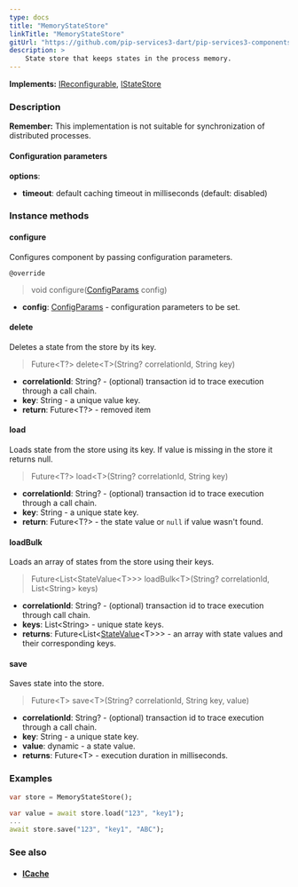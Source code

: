 ```yaml
---
type: docs
title: "MemoryStateStore"
linkTitle: "MemoryStateStore"
gitUrl: "https://github.com/pip-services3-dart/pip-services3-components-dart"
description: >
    State store that keeps states in the process memory.
---
```


**Implements:** [IReconfigurable](../../../commons/config/ireconfigurable), [IStateStore](../istate_store)

### Description

**Remember:** This implementation is not suitable for synchronization of distributed processes.

#### Configuration parameters

**options**:
- **timeout**: default caching timeout in milliseconds (default: disabled)


### Instance methods

#### configure
Configures component by passing configuration parameters.

`@override`
> void configure([ConfigParams](../../../commons/config/config_params) config)

- **config**: [ConfigParams](../../../commons/config/config_params) - configuration parameters to be set.


#### delete
Deletes a state from the store by its key.

> Future\<T?\> delete\<T\>(String? correlationId, String key)

- **correlationId**: String? - (optional) transaction id to trace execution through a call chain.
- **key**: String - a unique value key.
- **return**: Future\<T?\> - removed item


#### load
Loads state from the store using its key.
If value is missing in the store it returns null.

> Future\<T?\> load\<T\>(String? correlationId, String key)

- **correlationId**: String? - (optional) transaction id to trace execution through a call chain.
- **key**: String - a unique state key.
- **return**: Future\<T?\> - the state value or `null` if value wasn't found.


#### loadBulk
Loads an array of states from the store using their keys.

> Future\<List\<StateValue\<T\>\>\> loadBulk\<T\>(String? correlationId, List\<String\> keys)

- **correlationId**: String? - (optional) transaction id to trace execution through call chain.
- **keys**: List\<String\> - unique state keys.
- **returns**: Future\<List\<[StateValue](../state_value)\<T\>\>\> - an array with state values and their corresponding keys.

#### save
Saves state into the store.

> Future\<T\> save\<T\>(String? correlationId, String key, value)

- **correlationId**: String? - (optional) transaction id to trace execution through a call chain.
- **key**: String - a unique state key.
- **value**: dynamic - a state value.
- **returns**: Future\<T\> - execution duration in milliseconds.


### Examples

```dart
var store = MemoryStateStore();

var value = await store.load("123", "key1");
...
await store.save("123", "key1", "ABC");
```

### See also
- #### [ICache](../../cache/icache)
